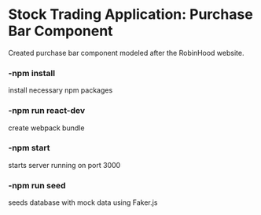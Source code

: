 # Stock Trading Application: Purchase Bar Component
Created purchase bar component modeled after the RobinHood website.

### -npm install
install necessary npm packages
### -npm run react-dev
create webpack bundle
### -npm start
starts server running on port 3000
### -npm run seed
seeds database with mock data using Faker.js
